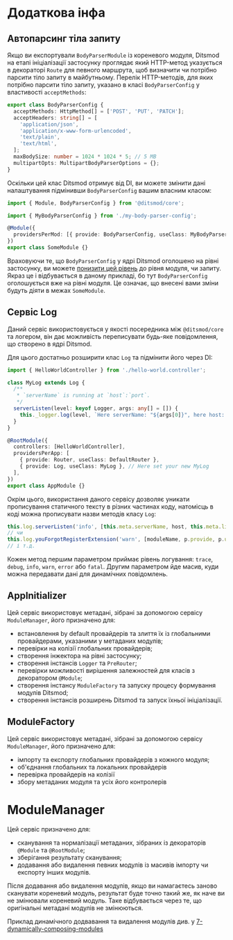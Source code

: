 # Додаткова інфа

## Автопарсинг тіла запиту

Якщо ви експортували `BodyParserModule` із кореневого модуля, Ditsmod на етапі ініціалізації
застосунку проглядає який HTTP-метод указується в декораторі `Route` для певного маршрута, щоб
визначити чи потрібно парсити тіло запиту в майбутньому. Перелік HTTP-методів, для яких потрібно
парсити тіло запиту, указано в класі `BodyParserConfig` у властивості `acceptMethods`:

```ts
export class BodyParserConfig {
  acceptMethods: HttpMethod[] = ['POST', 'PUT', 'PATCH'];
  acceptHeaders: string[] = [
    'application/json',
    'application/x-www-form-urlencoded',
    'text/plain',
    'text/html',
  ];
  maxBodySize: number = 1024 * 1024 * 5; // 5 MB
  multipartOpts: MultipartBodyParserOptions = {};
}
```

Оскільки цей клас Ditsmod отримує від DI, ви можете змінити дані налаштування підмінивши
`BodyParserConfig` вашим власним класом:

```ts
import { Module, BodyParserConfig } from '@ditsmod/core';

import { MyBodyParserConfig } from './my-body-parser-config';

@Module({
  providersPerMod: [{ provide: BodyParserConfig, useClass: MyBodyParserConfig }],
})
export class SomeModule {}
```

Враховуючи те, що `BodyParserConfig` у ядрі Ditsmod оголошено на рівні застосунку, ви можете
[понизити цей рівень][127] до рівня модуля, чи запиту. Якраз це і відбувається в даному
прикладі, бо тут `BodyParserConfig` оголошується вже на рівні модуля. Це означає, що внесені
вами зміни будуть діяти в межах `SomeModule`.

## Сервіс Log

Даний сервіс використовується у якості посередника між `@ditsmod/core` та логером, він
дає можливість переписувати будь-яке повідомлення, що створено в ядрі Ditsmod.

Для цього достатньо розширити клас `Log` та підмінити його через DI:

```ts
import { HelloWorldController } from './hello-world.controller';

class MyLog extends Log {
  /**
   * `serverName` is running at `host`:`port`.
   */
  serverListen(level: keyof Logger, args: any[] = []) {
    this._logger.log(level, `Here serverName: "${args[0]}", here host: "${args[1]}", and here port: "${args[2]}"`);
  }
}

@RootModule({
  controllers: [HelloWorldController],
  providersPerApp: [
    { provide: Router, useClass: DefaultRouter },
    { provide: Log, useClass: MyLog }, // Here set your new MyLog
  ],
})
export class AppModule {}
```

Окрім цього, використання даного сервісу дозволяє уникати прописування статичного тексту в різних
частинах коду, натомісць в коді можна прописувати назви методів класу `Log`:

```ts
this.log.serverListen('info', [this.meta.serverName, host, this.meta.listenOptions.port]);
// чи
this.log.youForgotRegisterExtension('warn', [moduleName, p.provide, p.useClass.name]);
// і т.д.
```

Кожен метод першим параметром приймає рівень логування: `trace`, `debug`, `info`, `warn`, `error`
або `fatal`. Другим параметром йде масив, куди можна передавати дані для динамічних повідомлень.

## AppInitializer

Цей сервіс використовує метадані, зібрані за допомогою сервісу `ModuleManager`, його
призначено для:

- встановлення by default провайдерів та злиття їх із глобальними провайдерами, указаними у метаданих
модулів;
- перевірки на колізії глобальних провайдерів;
- створення інжектора на рівні застосунку;
- створення інстансів `Logger` та `PreRouter`;
- перевірки можливості вирішення залежностей для класів з декоратором `@Module`;
- створення інстансу `ModuleFactory` та запуску процесу формування модулів Ditsmod;
- створення інстансів розширень Ditsmod та запуск їхньої ініціалізації.

## ModuleFactory

Цей сервіс використовує метадані, зібрані за допомогою сервісу `ModuleManager`, його
призначено для:

- імпорту та експорту глобальних провайдерів з кожного модуля;
- об'єднання глобальних та локальних провайдерів
- перевірка провайдерів на колізії
- збору метаданих модуля та усіх його контролерів
# ModuleManager

Цей сервіс призначено для:

- сканування та нормалізації метаданих, зібраних із декораторів `@Module` та `@RootModule`;
- зберігання результату сканування;
- додавання або видалення певних модулів із масивів імпорту чи експорту інших модулів.

Після додавання або видалення модулів, якщо ви намагаєтесь заново сканувати кореневий модуль,
результат буде точно такий же, як наче ви не змінювали кореневий модуль. Таке відбувається
через те, що оригінальні метадані модулів не змінюються.

Приклад динамічного додвавання та видалення модулів див. у [7-dynamically-composing-modules](../examples/dynamically-composing-modules)

[127]: ./dependency-injection#пріоритетність-провайдерів
